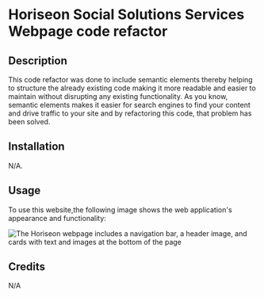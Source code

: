 # Horiseon Social Solutions Services Webpage code refactor

## Description

This code refactor was done to include semantic elements thereby helping to structure the already existing code making it more readable and easier to maintain without disrupting any existing functionality. As you know, semantic elements makes it easier for search engines to find your content and drive traffic to your site and by refactoring this code, that problem has been solved.

## Installation

N/A.

## Usage

To use this website,the following image shows the web application's appearance and functionality:

![The Horiseon webpage includes a navigation bar, a header image, and cards with text and images at the bottom of the page](/relative/path/to/screenshot.png?raw=true)

## Credits

N/A
